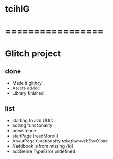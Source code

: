 # tcihlG

# =================

# Glitch project

## done

- Made it glithcy
- Assets added
- Library finished

## list

- starting to add UUID
- adding functionality
- persistence
- startPage [readMore()]
- AboutPage functionality $take from webDev01 site$
- //addbook is from missing {id}
- addGenre TypeError undefined
